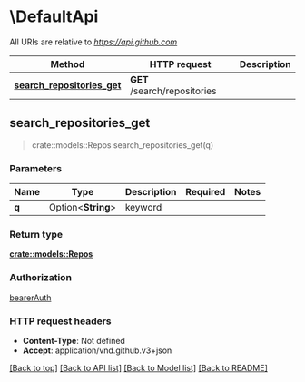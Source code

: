 # \DefaultApi

All URIs are relative to *https://api.github.com*

Method | HTTP request | Description
------------- | ------------- | -------------
[**search_repositories_get**](DefaultApi.md#search_repositories_get) | **GET** /search/repositories | 



## search_repositories_get

> crate::models::Repos search_repositories_get(q)


### Parameters


Name | Type | Description  | Required | Notes
------------- | ------------- | ------------- | ------------- | -------------
**q** | Option<**String**> | keyword |  |

### Return type

[**crate::models::Repos**](repos.md)

### Authorization

[bearerAuth](../README.md#bearerAuth)

### HTTP request headers

- **Content-Type**: Not defined
- **Accept**: application/vnd.github.v3+json

[[Back to top]](#) [[Back to API list]](../README.md#documentation-for-api-endpoints) [[Back to Model list]](../README.md#documentation-for-models) [[Back to README]](../README.md)

